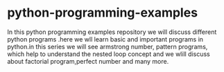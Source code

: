 # python-programming-examples
In this python programming examples repository we will discuss different python programs .here we wll learn basic and important programs in python.in this series we will see armstrong number, pattern programs, which help to understand the nested loop concept and we wlill discuss about factorial program,perfect number and many more.
